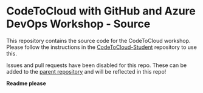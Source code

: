 # CodeToCloud with GitHub and Azure DevOps Workshop - Source
This repository contains the source code for the CodeToCloud workshop. Please follow the instructions in the [CodeToCloud-Student](https://github.com/XpiritBV/CodeToCloud-Student) repository to use this.

Issues and pull requests have been disabled for this repo. These can be added to the [parent repository](https://github.com/XpiritBV/CodeToCloud-Workshop) and will be reflected in this repo! 


**Readme please**
